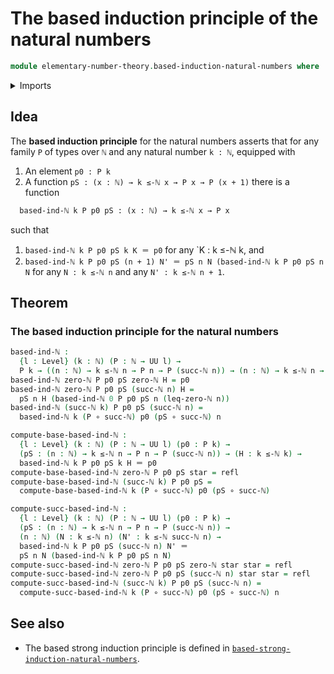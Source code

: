 # The based induction principle of the natural numbers

```agda
module elementary-number-theory.based-induction-natural-numbers where
```

<details><summary>Imports</summary>

```agda
open import elementary-number-theory.inequality-natural-numbers
open import elementary-number-theory.natural-numbers

open import foundation.functions
open import foundation.identity-types
open import foundation.universe-levels
```

</details>

## Idea

The **based induction principle** for the natural numbers asserts that for any
family `P` of types over `ℕ` and any natural number `k : ℕ`, equipped with

1. An element `p0 : P k`
2. A function `pS : (x : ℕ) → k ≤-ℕ x → P x → P (x + 1)` there is a function

```md
  based-ind-ℕ k P p0 pS : (x : ℕ) → k ≤-ℕ x → P x
```

such that

1. `based-ind-ℕ k P p0 pS k K ＝ p0` for any `K : k ≤-ℕ k, and
2. `based-ind-ℕ k P p0 pS (n + 1) N' ＝ pS n N (based-ind-ℕ k P p0 pS n N` for
   any `N : k ≤-ℕ n` and any `N' : k ≤-ℕ n + 1`.

## Theorem

### The based induction principle for the natural numbers

```agda
based-ind-ℕ :
  {l : Level} (k : ℕ) (P : ℕ → UU l) →
  P k → ((n : ℕ) → k ≤-ℕ n → P n → P (succ-ℕ n)) → (n : ℕ) → k ≤-ℕ n → P n
based-ind-ℕ zero-ℕ P p0 pS zero-ℕ H = p0
based-ind-ℕ zero-ℕ P p0 pS (succ-ℕ n) H =
  pS n H (based-ind-ℕ 0 P p0 pS n (leq-zero-ℕ n))
based-ind-ℕ (succ-ℕ k) P p0 pS (succ-ℕ n) =
  based-ind-ℕ k (P ∘ succ-ℕ) p0 (pS ∘ succ-ℕ) n

compute-base-based-ind-ℕ :
  {l : Level} (k : ℕ) (P : ℕ → UU l) (p0 : P k) →
  (pS : (n : ℕ) → k ≤-ℕ n → P n → P (succ-ℕ n)) → (H : k ≤-ℕ k) →
  based-ind-ℕ k P p0 pS k H ＝ p0
compute-base-based-ind-ℕ zero-ℕ P p0 pS star = refl
compute-base-based-ind-ℕ (succ-ℕ k) P p0 pS =
  compute-base-based-ind-ℕ k (P ∘ succ-ℕ) p0 (pS ∘ succ-ℕ)

compute-succ-based-ind-ℕ :
  {l : Level} (k : ℕ) (P : ℕ → UU l) (p0 : P k) →
  (pS : (n : ℕ) → k ≤-ℕ n → P n → P (succ-ℕ n)) →
  (n : ℕ) (N : k ≤-ℕ n) (N' : k ≤-ℕ succ-ℕ n) →
  based-ind-ℕ k P p0 pS (succ-ℕ n) N' ＝
  pS n N (based-ind-ℕ k P p0 pS n N)
compute-succ-based-ind-ℕ zero-ℕ P p0 pS zero-ℕ star star = refl
compute-succ-based-ind-ℕ zero-ℕ P p0 pS (succ-ℕ n) star star = refl
compute-succ-based-ind-ℕ (succ-ℕ k) P p0 pS (succ-ℕ n) =
  compute-succ-based-ind-ℕ k (P ∘ succ-ℕ) p0 (pS ∘ succ-ℕ) n
```

## See also

- The based strong induction principle is defined in
  [`based-strong-induction-natural-numbers`](elementary-number-theory.based-strong-induction-natural-numbers.md).
